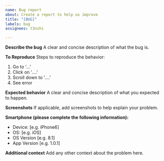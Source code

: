 ```yaml
---
name: Bug report
about: Create a report to help us improve
title: "[BUG]"
labels: bug
assignees: t3nshi

---
```


**Describe the bug**
A clear and concise description of what the bug is.

**To Reproduce**
Steps to reproduce the behavior:
1. Go to '...'
2. Click on '....'
3. Scroll down to '....'
4. See error

**Expected behavior**
A clear and concise description of what you expected to happen.

**Screenshots**
If applicable, add screenshots to help explain your problem.


**Smartphone (please complete the following information):**
 - Device: [e.g. iPhone6]
 - OS: [e.g. iOS]
 - OS Version [e.g. 8.1]
 - App Version [e.g. 1.0.1]


**Additional context**
Add any other context about the problem here.
